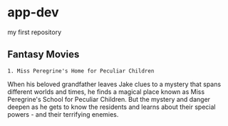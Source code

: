 # app-dev
my first repository
## Fantasy Movies ##
    1. Miss Peregrine's Home for Peculiar Children
When his beloved grandfather leaves Jake clues to a mystery that spans different worlds and times, he finds a magical place known as Miss Peregrine's School for Peculiar Children. But the mystery and danger deepen as he gets to know the residents and learns about their special powers - and their terrifying enemies. 
    


